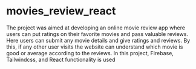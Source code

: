 # movies_review_react

The project was aimed at developing an online movie review app where users can put ratings on their favorite movies and pass valuable reviews. 
Here users can submit any movie details and give ratings and reviews. By this, 
if any other user visits the website can understand which movie is good or average according to the reviews.
In this project, Firebase, Tailwindcss, and React functionality is used
